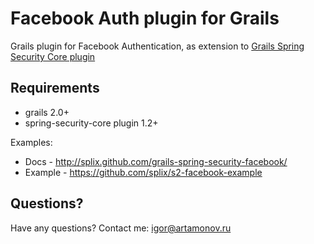 Facebook Auth plugin for Grails
===============================

Grails plugin for Facebook Authentication, as extension to [Grails Spring Security Core plugin](http://www.grails.org/plugin/spring-security-core)

Requirements
------------

 * grails 2.0+
 * spring-security-core plugin 1.2+

Examples:

  * Docs - http://splix.github.com/grails-spring-security-facebook/
  * Example - https://github.com/splix/s2-facebook-example

Questions?
----------

Have any questions? Contact me: igor@artamonov.ru
